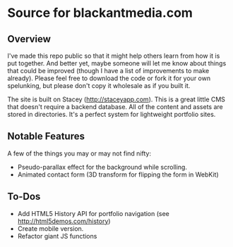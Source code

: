 # Source for blackantmedia.com

## Overview
I've made this repo public so that it might help others learn from how it is put together. And better yet, maybe someone will let me know about things that could be improved (though I have a list of improvements to make already). Please feel free to download the code or fork it for your own spelunking, but please don't copy it wholesale as if you built it.

The site is built on Stacey (<http://staceyapp.com>). This is a great little CMS that doesn't require a backend database. All of the content and assets are stored in directories. It's a perfect system for lightweight portfolio sites.

## Notable Features

A few of the things you may or may not find nifty:

* Pseudo-parallax effect for the background while scrolling.
* Animated contact form (3D transform for flipping the form in WebKit)

## To-Dos

* Add HTML5 History API for portfolio navigation (see <http://html5demos.com/history>)
* Create mobile version.
* Refactor giant JS functions
